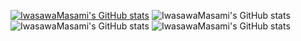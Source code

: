 [![IwasawaMasami's GitHub stats](https://github-readme-stats.vercel.app/api?username=IwasawaMasami)](https://github.com/anuraghazra/github-readme-stats&theme=discord_old_blurple)
![IwasawaMasami's GitHub stats](https://github-readme-stats.vercel.app/api?username=IwasawaMasami&count_private=true&theme=discord_old_blurple)
![IwasawaMasami's GitHub stats](https://github-readme-stats.vercel.app/api?username=IwasawaMasami&show_icons=true&theme=discord_old_blurple) 
![IwasawaMasami's GitHub stats](https://github-readme-stats.vercel.app/api?username=IwasawaMasami&show_icons=true&theme=discord_old_blurple)
